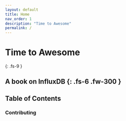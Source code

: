```yaml
---
layout: default
title: Home
nav_order: 1
description: "Time to Awesome"
permalink: /
---
```


# Time to Awesome
{: .fs-9 }

A book on InfluxDB
{: .fs-6 .fw-300 }
---

## Table of Contents

### Contributing


